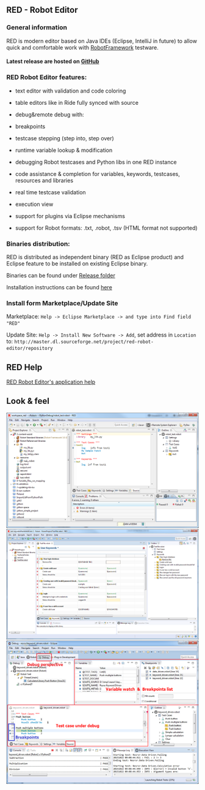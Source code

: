 ## RED - Robot Editor

### General information

RED is modern editor based on Java IDEs (Eclipse, IntelliJ in future) to allow quick and comfortable work with [RobotFramework](https://github.com/robotframework/robotframework) testware.

#### Latest release are hosted on [GitHub](https://github.com/nokia/RED/releases/latest)

### RED Robot Editor features:

*   text editor with validation and code coloring
*   table editors like in Ride fully synced with source
*   debug&remote debug with:

*   breakpoints
*   testcase stepping (step into, step over)
*   runtime variable lookup & modification
*   debugging Robot testcases and Python libs in one RED instance

*   code assistance & completion for variables, keywords, testcases, resources and libraries
*   real time testcase validation
*   execution view
*   support for plugins via Eclipse mechanisms
*   support for Robot formats: .txt, .robot, .tsv (HTML format not supported)

### Binaries distribution:

RED is distributed as independent binary (RED as Eclipse product) and Eclipse feature to be installed on existing Eclipse binary.

Binaries can be found under [Release folder](https://github.com/nokia/RED/releases/latest)

Installation instructions can be found [here](https://github.com/nokia/RED/blob/master/installation.md)

### Install form Marketplace/Update Site

Marketplace: `Help -> Eclipse Marketplace -> and type into Find field "RED"`

Update Site: `Help -> Install New Software -> Add`, set address in `Location` to: `http://master.dl.sourceforge.net/project/red-robot-editor/repository`

## RED Help

[RED Robot Editor's application help](help/index.html)

## Look & feel

![Robot perspective with text editor](../misc/img/red_overview_source_1.png) ![Table editor](../misc/img/red_testcases_table.png) ![Debug perspective](../misc/img/red_overview_debug.png)